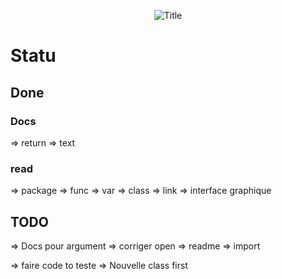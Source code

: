 <p align="center">
	<img src="https://see.fontimg.com/api/renderfont4/ZV22x/eyJyIjoiZnMiLCJoIjo3NiwidyI6MTAwMCwiZnMiOjc2LCJmZ2MiOiIjM0Y5Njk4IiwiYmdjIjoiI0ZGRkZGRiIsInQiOjF9/VW1sIHRvIENvZGU/silvers-personal-use-regular.png" alt="Title">
</p>

# Statu

## Done

### Docs

=> return
=> text

### read 

=> package
=> func
=> var
=> class
=> link
=> interface graphique


## TODO 

=> Docs pour argument
=> corriger open
=> readme
=> import

=> faire code to teste => Nouvelle class first
